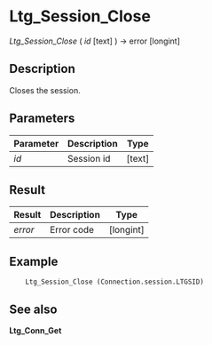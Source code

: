 ﻿<!--
    Ltg_Session_Close ( id [text] ) -> error [longint]
        
    Closes the session.
-->
 
# Ltg_Session_Close

*Ltg_Session_Close* ( _id_ [text] ) -> error [longint]

## Description

Closes the session. 

## Parameters

 Parameter    | Description       | Type
------------  |-------------      |-------------
*id*          | Session id        | [text]

## Result

 Result        | Description                       | Type
------------   |-------------                      |-------------
*error*        | Error code                        | [longint]

## Example

```4d
    Ltg_Session_Close (Connection.session.LTGSID)
```

## See also

**Ltg_Conn_Get**
